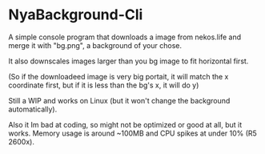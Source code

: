# NyaBackground-Cli


A simple console program that downloads a image from nekos.life and merge it with "bg.png", a background of your chose. 

It also downscales images larger than you bg image to fit horizontal first.

(So if the downloadeed image is very big portait, it will match the x coordinate first, but if it is less than the bg's x, it will do y)

Still a WIP and works on Linux (but it won't change the background automatically).

Also it Im bad at coding, so might not be optimized or good at all, but it works. 
Memory usage is around ~100MB and CPU spikes at under 10% (R5 2600x).

